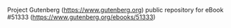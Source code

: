 Project Gutenberg (https://www.gutenberg.org) public repository for
eBook #51333 (https://www.gutenberg.org/ebooks/51333)

